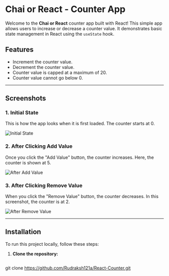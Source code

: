 # Chai or React - Counter App

Welcome to the **Chai or React** counter app built with React! This simple app allows users to increase or decrease a counter value. It demonstrates basic state management in React using the `useState` hook.

## Features
- Increment the counter value.
- Decrement the counter value.
- Counter value is capped at a maximum of 20.
- Counter value cannot go below 0.

---

## Screenshots

### 1. Initial State
This is how the app looks when it is first loaded. The counter starts at 0.

![Initial State](images/initial-state.png)

### 2. After Clicking Add Value
Once you click the "Add Value" button, the counter increases. Here, the counter is shown at 5.

![After Add Value](images/after-add-value.png)

### 3. After Clicking Remove Value
When you click the "Remove Value" button, the counter decreases. In this screenshot, the counter is at 2.

![After Remove Value](images/after-remove-value.png)

---

## Installation

To run this project locally, follow these steps:

1. **Clone the repository:**

   ```bash
  git clone https://github.com/Rudraksh121a/React-Counter.git
